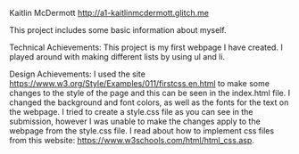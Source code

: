 Kaitlin McDermott http://a1-kaitlinmcdermott.glitch.me

This project includes some basic information about myself.

Technical Achievements:
This project is my first webpage I have created. I played around with making different lists by using ul and li. 

Design Achievements:
I used the site https://www.w3.org/Style/Examples/011/firstcss.en.html to make some changes to the style of the page and this can be seen in the index.html file. I changed the background and font colors, as well as the fonts for the text on the webpage. 
I tried to create a style.css file as you can see in the submission, however I was unable to make the changes apply to the webpage from the style.css file. I read about how to implement css files from this website: https://www.w3schools.com/html/html_css.asp. 

